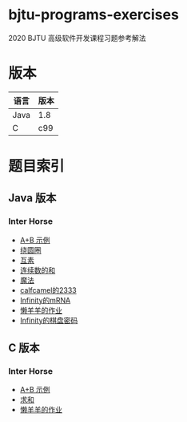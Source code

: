 # bjtu-programs-exercises
2020 BJTU 高级软件开发课程习题参考解法

# 版本

| 语言 | 版本 |
|---|---|
| Java | 1.8 |
| C | c99 |


# 题目索引
## Java 版本
### Inter Horse
- [A+B 示例](https://github.com/InterHorse/bjtu-programs-exercises/blob/master/java/src/cn/interhorse/Q001/Main.java)
- [绕圆圈](https://github.com/InterHorse/bjtu-programs-exercises/blob/master/java/src/cn/interhorse/Q002/Main.java)
- [互素](https://github.com/InterHorse/bjtu-programs-exercises/blob/master/java/src/cn/interhorse/Q003/Main.java)
- [连续数的和](https://github.com/InterHorse/bjtu-programs-exercises/blob/master/java/src/cn/interhorse/Q004/Main.java)
- [魔法](https://github.com/InterHorse/bjtu-programs-exercises/blob/master/java/src/cn/interhorse/Q005/Main.java)
- [calfcamel的2333](https://github.com/InterHorse/bjtu-programs-exercises/blob/master/java/src/cn/interhorse/Q006/Main.java)
- [Infinity的mRNA](https://github.com/InterHorse/bjtu-programs-exercises/blob/master/java/src/cn/interhorse/Q007/Main.java)
- [懒羊羊的作业](https://github.com/InterHorse/bjtu-programs-exercises/blob/master/java/src/cn/interhorse/Q009/Main.java)
- [Infinity的棋盘密码](https://github.com/InterHorse/bjtu-programs-exercises/blob/master/java/src/cn/interhorse/Q010/Main.java)

## C 版本
### Inter Horse
- [A+B 示例](https://github.com/InterHorse/bjtu-programs-exercises/blob/master/c/interhorse/Q001.c)
- [求和](https://github.com/InterHorse/bjtu-programs-exercises/blob/master/c/interhorse/Q008.c)
- [懒羊羊的作业](https://github.com/InterHorse/bjtu-programs-exercises/blob/master/c/interhorse/Q009.c)


